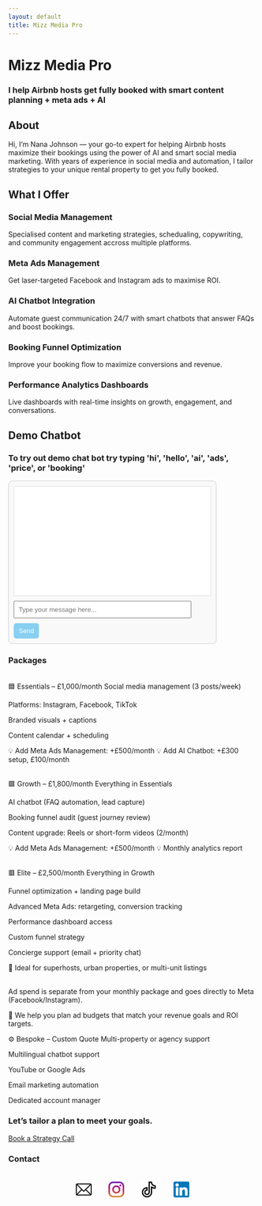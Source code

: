 ```yaml
---
layout: default
title: Mizz Media Pro
---
```


# Mizz Media Pro

### I help Airbnb hosts get fully booked with smart content planning + meta ads + AI

## About 

Hi, I’m Nana Johnson — your go-to expert for helping Airbnb hosts maximize their bookings using the power of AI and smart social media marketing. With years of experience in social media and automation, I tailor strategies to your unique rental property to get you fully booked.


## What I Offer

### Social Media Management 
Specialised content and marketing strategies, schedualing, copywriting, and community engagement accross multiple platforms.

### Meta Ads Management
Get laser-targeted Facebook and Instagram ads to maximise ROI.

### AI Chatbot Integration
Automate guest communication 24/7 with smart chatbots that answer FAQs and boost bookings.

### Booking Funnel Optimization
Improve your booking flow to maximize conversions and revenue.

### Performance Analytics Dashboards
Live dashboards with real-time insights on growth, engagement, and conversations.


## Demo Chatbot

### To try out demo chat bot try typing 'hi', 'hello', 'ai', 'ads', 'price', or 'booking'

<div id="chatbot" style="max-width:400px; border:1px solid #ccc; border-radius:8px; padding:10px; background:#f9f9f9;">
  <div id="chatlog" style="height:200px; overflow-y:auto; border:1px solid #ddd; padding:10px; background:#fff;"></div>
  <input id="userInput" type="text" placeholder="Type your message here..." 
    style="width:calc(100% - 60px); padding:8px; margin-top:10px;" 
    onkeypress="if(event.key === 'Enter'){ event.preventDefault(); sendMessage(); }" />
  <button onclick="sendMessage()" style="padding:8px 10px; margin-top:10px; background:#89CFF0; border:none; border-radius:5px; color:#fff;">Send</button>
</div>

<script>
  const chatlog = document.getElementById('chatlog');
  const userInput = document.getElementById('userInput');

  const responses = {
    'hi': 'Hello! How can I help you with AI and ads today?',
    'hello': 'Hi there! Ask me anything about boosting Airbnb bookings using AI.',
    'ai': 'AI chatbots automate guest messages 24/7.',
    'ads': 'Meta Ads reach the perfect Airbnb guests for you.',
    'price': 'Packages start at £1,000/month.',
    'booking': 'I help optimize your booking funnel to maximize revenue.'
  };

  function botReply(msg) {
    const reply = document.createElement('div');
    reply.style.margin = '10px 0';
    reply.style.padding = '8px';
    reply.style.background = '#e0e7ff';
    reply.style.borderRadius = '5px';
    reply.textContent = msg;
    chatlog.appendChild(reply);
    chatlog.scrollTop = chatlog.scrollHeight;
  }

  function sendMessage() {
    const userText = userInput.value.trim().toLowerCase();
    if (!userText) return;

    const userDiv = document.createElement('div');
    userDiv.style.margin = '10px 0';
    userDiv.style.padding = '8px';
    userDiv.style.background = '#89CFF0';
    userDiv.style.color = 'white';
    userDiv.style.borderRadius = '5px';
    userDiv.textContent = userInput.value;
    chatlog.appendChild(userDiv);
    chatlog.scrollTop = chatlog.scrollHeight;
    userInput.value = '';

    let reply = 'Sorry, I did not understand that. Try asking about AI, ads, or pricing.';
    for (const key in responses) {
      if (userText.includes(key)) {
        reply = responses[key];
        break;
      }
    }

    setTimeout(() => botReply(reply), 700);
  }
</script>




### Packages
<br>
🟦 Essentials – £1,000/month
Social media management (3 posts/week)

Platforms: Instagram, Facebook, TikTok

Branded visuals + captions

Content calendar + scheduling


💡 Add Meta Ads Management: +£500/month
💡 Add AI Chatbot: +£300 setup, £100/month



<br>
🟪 Growth – £1,800/month
Everything in Essentials

AI chatbot (FAQ automation, lead capture)

Booking funnel audit (guest journey review)

Content upgrade: Reels or short-form videos (2/month)

💡 Add Meta Ads Management: +£500/month
💡 Monthly analytics report

<br>
🟥 Elite – £2,500/month
Everything in Growth

Funnel optimization + landing page build

Advanced Meta Ads: retargeting, conversion tracking

Performance dashboard access

Custom funnel strategy

Concierge support (email + priority chat)

🎯 Ideal for superhosts, urban properties, or multi-unit listings

<br>
Ad spend is separate from your monthly package and goes directly to Meta (Facebook/Instagram).


🧠 We help you plan ad budgets that match your revenue goals and ROI targets.

⚙️ Bespoke – Custom Quote
Multi-property or agency support

Multilingual chatbot support

YouTube or Google Ads

Email marketing automation

Dedicated account manager

### Let’s tailor a plan to meet your goals.  
[Book a Strategy Call](https://calendly.com/connect-mizzmediapro/30min)


### Contact
<footer style="text-align:center; padding:20px 0; ">

  <a href="mailto:connect@mizzmediapro.com" style="margin:0 15px; display:inline-block;">
    <img src="/assets/images/email.png" alt="Email" style="width:32px; height:32px;" />
  </a>

  <a href="https://www.instagram.com/mizzmediapro" target="_blank" rel="noopener" style="margin:0 15px; display:inline-block;">
    <img src="/assets/images/instagram.png" alt="Instagram" style="width:32px; height:32px;" />
  </a>

  <a href="https://www.tiktok.com/@mizzmedia" target="_blank" rel="noopener" style="margin:0 15px; display:inline-block;">
    <img src="/assets/images/tiktok.png" alt="TikTok" style="width:32px; height:32px;" />
  </a>

  <a href="https://www.linkedin.com/in/nana-e-a-johnson-282522a6" target="_blank" rel="noopener" style="margin:0 15px; display:inline-block;">
    <img src="/assets/images/linkedin.png" alt="LinkedIn" style="width:32px; height:32px;" />
  </a>

</footer>




